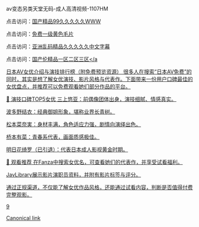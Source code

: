av变态另类天堂无码-成人高清视频-1107HM

点击访问：<a href="https://heiliaoxqkkct.pages.dev">国产精品99久久久久久WWW</a>

点击访问：<a href="https://heiliaoe8ajia.pages.dev">免费一级黄色毛片</a>

点击访问：<a href="https://heiliaoxwd5i8.pages.dev">亚洲乱码精品久久久久久中文字幕</a>

点击访问：<a href="https://heiliaoow5kzm.pages.dev">国产伦精品一区二区三区</a

日本AV女优介绍与演技排行榜（附免费预览资源）
很多人在搜索“日本AV免费”的同时，其实是想了解女优演技、影片风格与代表作。下面带来一份用户口碑最佳的女优盘点，并推荐可以免费观看她们部分作品的平台。

💎 演技口碑TOP5女优
三上悠亚：前偶像团体出身，演技细腻、情感真实。

波多野结衣：经典御姐形象，堪称业界长青树。

松本菜奈実：身材丰满，角色适应力强，剧情向演绎出色。

桥本有菜：青春系代表，画面质感极佳。

明日花绮罗（已引退）：代表日本成人影视黄金时期。

🎥 观看推荐
在Fanza中搜索女优名，可查看她们的代表作，并享受试看福利。

JavLibrary展示影片演职员资料，并附有影片标签与评分。

通过正规渠道，不仅能了解女优作品风格，还能通过试看内容，判断是否值得付费完整观影。


9

<span style="display:none;">[Canonical link]( )</span>
